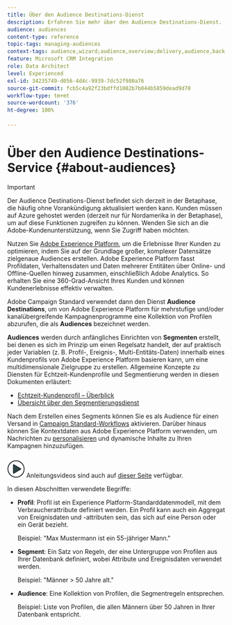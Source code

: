 ```yaml
---
title: Über den Audience Destinations-Dienst
description: Erfahren Sie mehr über den Audience Destinations-Dienst.
audience: audiences
content-type: reference
topic-tags: managing-audiences
context-tags: audience,wizard;audience,overview;delivery,audience,back
feature: Microsoft CRM Integration
role: Data Architect
level: Experienced
exl-id: 34235749-d056-4d4c-9939-7dc52f980a76
source-git-commit: fcb5c4a92f23bdffd1082b7b044b5859dead9d70
workflow-type: tm+mt
source-wordcount: '376'
ht-degree: 100%

---
```


# Über den Audience Destinations-Service {#about-audiences}

>[!IMPORTANT]
>
>Der Audience Destinations-Dienst befindet sich derzeit in der Betaphase, die häufig ohne Vorankündigung aktualisiert werden kann. Kunden müssen auf Azure gehostet werden (derzeit nur für Nordamerika in der Betaphase), um auf diese Funktionen zugreifen zu können. Wenden Sie sich an die Adobe-Kundenunterstützung, wenn Sie Zugriff haben möchten.

Nutzen Sie [Adobe Experience Platform](https://experienceleague.adobe.com/docs/experience-platform/landing/home.html?lang=de), um die Erlebnisse Ihrer Kunden zu optimieren, indem Sie auf der Grundlage großer, komplexer Datensätze zielgenaue Audiences erstellen. Adobe Experience Platform fasst Profildaten, Verhaltensdaten und Daten mehrerer Entitäten über Online- und Offline-Quellen hinweg zusammen, einschließlich Adobe Analytics. So erhalten Sie eine 360-Grad-Ansicht Ihres Kunden und können Kundenerlebnisse effektiv verwalten.

Adobe Campaign Standard verwendet dann den Dienst **Audience Destinations**, um von Adobe Experience Platform für mehrstufige und/oder kanalübergreifende Kampagnenprogramme eine Kollektion von Profilen abzurufen, die als **Audiences** bezeichnet werden.

**Audiences** werden durch anfängliches Einrichten von **Segmenten** erstellt, bei denen es sich im Prinzip um einen Regelsatz handelt, der auf praktisch jeder Variablen (z. B. Profil-, Ereignis-, Multi-Entitäts-Daten) innerhalb eines Kundenprofils von Adobe Experience Platform basieren kann, um eine multidimensionale Zielgruppe zu erstellen. Allgemeine Konzepte zu Diensten für Echtzeit-Kundenprofile und Segmentierung werden in diesen Dokumenten erläutert:

* [Echtzeit-Kundenprofil – Überblick ](https://experienceleague.adobe.com/docs/experience-platform/profile/home.html?lang=de)
* [Übersicht über den Segmentierungsdienst](https://experienceleague.adobe.com/docs/experience-platform/segmentation/home.html?lang=de)

Nach dem Erstellen eines Segments können Sie es als Audience für einen Versand in [Campaign Standard-Workflows](../../integrating/using/aep-targeting-audiences.md) aktivieren. Darüber hinaus können Sie Kontextdaten aus Adobe Experience Platform verwenden, um Nachrichten zu [personalisieren](../../integrating/using/aep-personalizing-campaigns.md) und dynamische Inhalte zu Ihren Kampagnen hinzuzufügen.

![](assets/do-not-localize/how-to-video.png) Anleitungsvideos sind auch auf [dieser Seite](https://experienceleague.adobe.com/docs/campaign-standard-learn/tutorials/profiles-and-audiences/audience-destinations/audience-destinations-overview.html?lang=de) verfügbar.

In diesen Abschnitten verwendete Begriffe:

* **Profil**: Profil ist ein Experience Platform-Standarddatenmodell, mit dem Verbraucherattribute definiert werden. Ein Profil kann auch ein Aggregat von Ereignisdaten und -attributen sein, das sich auf eine Person oder ein Gerät bezieht.

   Beispiel: &quot;Max Mustermann ist ein 55-jähriger Mann.&quot;

* **Segment**: Ein Satz von Regeln, der eine Untergruppe von Profilen aus Ihrer Datenbank definiert, wobei Attribute und Ereignisdaten verwendet werden.

   Beispiel: &quot;Männer > 50 Jahre alt.&quot;

* **Audience**: Eine Kollektion von Profilen, die Segmentregeln entsprechen.

   Beispiel: Liste von Profilen, die allen Männern über 50 Jahren in Ihrer Datenbank entspricht.
